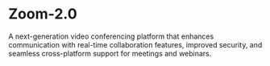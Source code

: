 # Zoom-2.0
A next-generation video conferencing platform that enhances communication with real-time collaboration features, improved security, and seamless cross-platform support for meetings and webinars.
